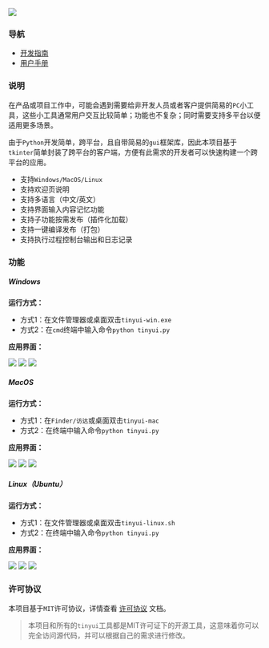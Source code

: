 ![](README.assets/15.png)

### 导航

-   [开发指南](develop-guide-cn.md)
-   [用户手册](user-guide-cn.md)

### 说明

在产品或项目工作中，可能会遇到需要给非开发人员或者客户提供简易的`PC`小工具，这些小工具通常用户交互比较简单；功能也不复杂；同时需要支持多平台以便适用更多场景。

由于`Python`开发简单，跨平台，且自带简易的`gui`框架库，因此本项目基于`tkinter`简单封装了跨平台的客户端，方便有此需求的开发者可以快速构建一个跨平台的应用。

-   支持`Windows/MacOS/Linux`
-   支持欢迎页说明
-   支持多语言（中文/英文）
-   支持界面输入内容记忆功能
-   支持子功能按需发布（插件化加载）
-   支持一键编译发布（打包）
-   支持执行过程控制台输出和日志记录

### 功能

##### Windows

**运行方式：**

-   方式1：在文件管理器或桌面双击`tinyui-win.exe`
-   方式2：在`cmd`终端中输入命令`python tinyui.py`

**应用界面：**

![](readme.assets/9.jpg)
![](readme.assets/10.jpg)
![](readme.assets/11.jpg)

##### MacOS

**运行方式：**

-   方式1：在`Finder/访达`或桌面双击`tinyui-mac`
-   方式2：在终端中输入命令`python tinyui.py`

**应用界面：**

![](readme.assets/16.png)
![](readme.assets/1.png)
![](readme.assets/17.png)

##### Linux（Ubuntu）

**运行方式：**

-   方式1：在文件管理器或桌面双击`tinyui-linux.sh`
-   方式2：在终端中输入命令`python tinyui.py`

**应用界面：**

![](readme.assets/5.png)
![](readme.assets/6.png)
![](readme.assets/7.png)

### 许可协议

本项目基于`MIT`许可协议，详情查看 [许可协议](LICENSE) 文档。

>本项目和所有的`tinyui`工具都是MIT许可证下的开源工具，这意味着你可以完全访问源代码，并可以根据自己的需求进行修改。



